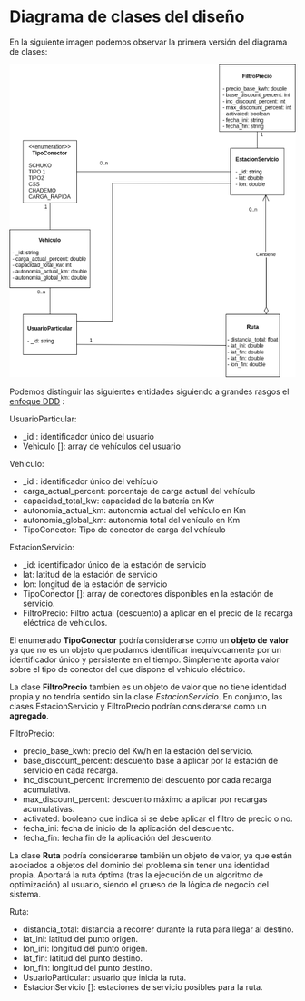 # Diagrama de clases del diseño

En la siguiente imagen podemos observar la primera versión del diagrama de clases:

![Diagrama de clases](img/diagrama-clases-v1.png)

Podemos distinguir las siguientes entidades siguiendo a grandes rasgos el [enfoque DDD](https://medium.com/@jonathanloscalzo/domain-driven-design-principios-beneficios-y-elementos-segunda-parte-337d77dc8566) :

UsuarioParticular:
- _id : identificador único del usuario
- Vehiculo []: array de vehículos del usuario

Vehículo:
- _id : identificador único del vehículo
- carga_actual_percent: porcentaje de carga actual del vehículo
- capacidad_total_kw: capacidad de la batería en Kw
- autonomia_actual_km: autonomía actual del vehículo en Km
- autonomia_global_km: autonomía total del vehículo en Km
- TipoConector: Tipo de conector de carga del vehículo

EstacionServicio:
- _id: identificador único de la estación de servicio
- lat: latitud de la estación de servicio
- lon: longitud de la estación de servicio
- TipoConector []: array de conectores disponibles en la estación de servicio.
- FiltroPrecio: Filtro actual (descuento) a aplicar en el precio de la recarga eléctrica de vehículos.



El enumerado **TipoConector** podría considerarse como un **objeto de valor** ya que no es un objeto que podamos identificar inequívocamente por un identificador único y persistente en el tiempo. Simplemente aporta valor sobre el tipo de conector del que dispone el vehículo eléctrico.

La clase **FiltroPrecio** también es un objeto de valor que no tiene identidad propia y no tendría sentido sin la clase *EstacionServicio*. En conjunto, las clases EstacionServicio y FiltroPrecio podrían considerarse como un **agregado**.

FiltroPrecio:
- precio_base_kwh: precio del Kw/h en la estación del servicio.
- base_discount_percent: descuento base a aplicar por la estación de servicio en cada recarga.
- inc_discount_percent: incremento del descuento por cada recarga acumulativa.
- max_discount_percent: descuento máximo a aplicar por recargas acumulativas.
- activated: booleano que indica si se debe aplicar el filtro de precio o no.
- fecha_ini: fecha de inicio de la aplicación del descuento.
- fecha_fin: fecha fin de la aplicación del descuento.

La clase **Ruta** podría considerarse también un objeto de valor, ya que están asociados a objetos del dominio del problema sin tener una identidad propia. Aportará la ruta óptima (tras la ejecución de un algoritmo de optimización) al usuario, siendo el grueso de la lógica de negocio del sistema.

Ruta:
- distancia_total: distancia a recorrer durante la ruta para llegar al destino.
- lat_ini: latitud del punto origen.
- lon_ini: longitud del punto origen.
- lat_fin: latitud del punto destino.
- lon_fin: longitud del punto destino.
- UsuarioParticular: usuario que inicia la ruta.
- EstacionServicio []: estaciones de servicio posibles para la ruta.